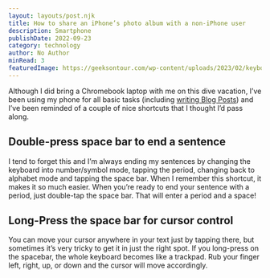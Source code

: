 ```yaml
---
layout: layouts/post.njk
title: How to share an iPhone’s photo album with a non-iPhone user
description: Smartphone
publishDate: 2022-09-23
category: technology
author: No Author
minRead: 3
featuredImage: https://geeksontour.com/wp-content/uploads/2023/02/keyboard-768x593.png
---
```

<!--StartFragment-->

Although I did bring a Chromebook laptop with me on this dive vacation, I’ve been using my phone for all basic tasks (including [writing Blog Posts](https://geeksontour.com/2023/02/if-you-can-send-an-email-you-can-write-a-blog/)) and I’ve been reminded of a couple of nice shortcuts that I thought I’d pass along.

## Double-press space bar to end a sentence

I tend to forget this and I’m always ending my sentences by changing the keyboard into number/symbol mode, tapping the period, changing back to alphabet mode and tapping the space bar. When I remember this shortcut, it makes it so much easier. When you’re ready to end your sentence with a period, just double-tap the space bar. That will enter a period and a space!

## Long-Press the space bar for cursor control

You can move your cursor anywhere in your text just by tapping there, but sometimes it’s very tricky to get it in just the right spot. If you long-press on the spacebar, the whole keyboard becomes like a trackpad. Rub your finger left, right, up, or down and the cursor will move accordingly.

<!--EndFragment-->
